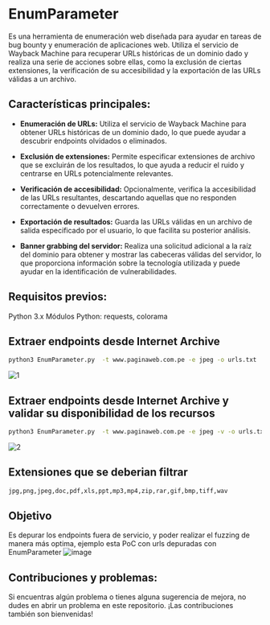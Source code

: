 # EnumParameter

Es una herramienta de enumeración web diseñada para ayudar en tareas de bug bounty y enumeración de aplicaciones web. Utiliza el servicio de Wayback Machine para recuperar URLs históricas de un dominio dado y realiza una serie de acciones sobre ellas, como la exclusión de ciertas extensiones, la verificación de su accesibilidad y la exportación de las URLs válidas a un archivo.

## Características principales:

- **Enumeración de URLs:** Utiliza el servicio de Wayback Machine para obtener URLs históricas de un dominio dado, lo que puede ayudar a descubrir endpoints olvidados o eliminados.

- **Exclusión de extensiones:** Permite especificar extensiones de archivo que se excluirán de los resultados, lo que ayuda a reducir el ruido y centrarse en URLs potencialmente relevantes.

- **Verificación de accesibilidad:** Opcionalmente, verifica la accesibilidad de las URLs resultantes, descartando aquellas que no responden correctamente o devuelven errores.

- **Exportación de resultados:** Guarda las URLs válidas en un archivo de salida especificado por el usuario, lo que facilita su posterior análisis.

- **Banner grabbing del servidor:** Realiza una solicitud adicional a la raíz del dominio para obtener y mostrar las cabeceras válidas del servidor, lo que proporciona información sobre la tecnología utilizada y puede ayudar en la identificación de vulnerabilidades.

## Requisitos previos:
Python 3.x
Módulos Python: requests, colorama

## Extraer endpoints desde Internet Archive
```sh
python3 EnumParameter.py  -t www.paginaweb.com.pe -e jpeg -o urls.txt
```
![1](https://github.com/HernanRodriguez1/EnumParameter/assets/66162160/a2ce5d97-331c-4927-82c7-6defc7d937fe)


## Extraer endpoints desde Internet Archive y validar su disponibilidad de los recursos
```sh
python3 EnumParameter.py  -t www.paginaweb.com.pe -e jpeg -v -o urls.txt
```
![2](https://github.com/HernanRodriguez1/EnumParameter/assets/66162160/b76c6292-ee64-4e42-89cf-1da0243389a0)


## Extensiones que se deberian filtrar
```sh
jpg,png,jpeg,doc,pdf,xls,ppt,mp3,mp4,zip,rar,gif,bmp,tiff,wav
```
## Objetivo 
Es depurar los endpoints fuera de servicio, y poder realizar el fuzzing de manera más optima, ejemplo esta PoC con urls depuradas con EnumParameter
![image](https://github.com/HernanRodriguez1/EnumParameter/assets/66162160/089abadc-7fe3-4f1c-a13f-2144de37f848)


## Contribuciones y problemas:
Si encuentras algún problema o tienes alguna sugerencia de mejora, no dudes en abrir un problema en este repositorio. ¡Las contribuciones también son bienvenidas!
